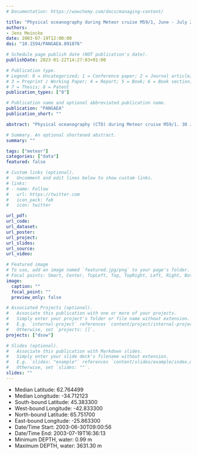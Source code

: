 ```yaml
---
# Documentation: https://wowchemy.com/docs/managing-content/

title: "Physical oceanography during Meteor cruise M59/1, June - July 2003. Institut für Meereskunde, Universität Hamburg"
authors: 
- Jens Meincke
date: 2003-07-19T12:00:00
doi: "10.1594/PANGAEA.891076"

# Schedule page publish date (NOT publication's date).
publishDate: 2023-01-22T14:27:03+01:00

# Publication type.
# Legend: 0 = Uncategorized; 1 = Conference paper; 2 = Journal article;
# 3 = Preprint / Working Paper; 4 = Report; 5 = Book; 6 = Book section;
# 7 = Thesis; 8 = Patent
publication_types: ["8"]

# Publication name and optional abbreviated publication name.
publication: "PANGAEA"
publication_short: ""

abstract: "Physical oceanography (CTD) during Meteor cruise M59/1. 30 June - 19 July 2003."

# Summary. An optional shortened abstract.
summary: ""

tags: ["meteor"]
categories: ["data"]
featured: false

# Custom links (optional).
#   Uncomment and edit lines below to show custom links.
# links:
# - name: Follow
#   url: https://twitter.com
#   icon_pack: fab
#   icon: twitter

url_pdf:
url_code:
url_dataset: 
url_poster:
url_project:
url_slides:
url_source:
url_video:

# Featured image
# To use, add an image named `featured.jpg/png` to your page's folder. 
# Focal points: Smart, Center, TopLeft, Top, TopRight, Left, Right, BottomLeft, Bottom, BottomRight.
image:
  caption: ""
  focal_point: ""
  preview_only: false

# Associated Projects (optional).
#   Associate this publication with one or more of your projects.
#   Simply enter your project's folder or file name without extension.
#   E.g. `internal-project` references `content/project/internal-project/index.md`.
#   Otherwise, set `projects: []`.
projects: ["dsow"]

# Slides (optional).
#   Associate this publication with Markdown slides.
#   Simply enter your slide deck's filename without extension.
#   E.g. `slides: "example"` references `content/slides/example/index.md`.
#   Otherwise, set `slides: ""`.
slides: ""
---
```


- Median Latitude: 62.764499 
- Median Longitude: -34.712123 
- South-bound Latitude: 45.383300 
- West-bound Longitude: -42.833300
- North-bound Latitude: 65.751700
-  East-bound Longitude: -25.863300
- Date/Time Start: 2003-06-30T09:00:56 
- Date/Time End: 2003-07-19T16:36:13
- Minimum DEPTH, water: 0.99 m 
- Maximum DEPTH, water: 3631.30 m